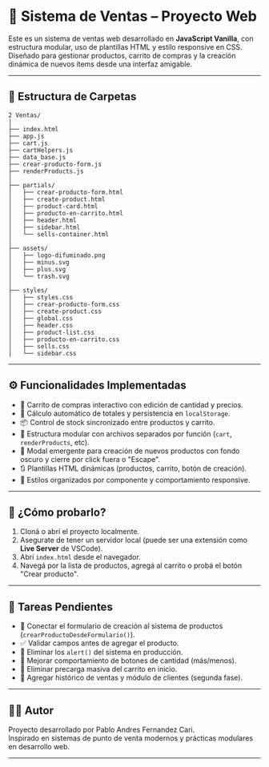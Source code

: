 
# 🛒 Sistema de Ventas – Proyecto Web

Este es un sistema de ventas web desarrollado en **JavaScript Vanilla**, con estructura modular, uso de plantillas HTML y estilo responsive en CSS. Diseñado para gestionar productos, carrito de compras y la creación dinámica de nuevos ítems desde una interfaz amigable.

---

## 📁 Estructura de Carpetas

```
2 Ventas/
│
├── index.html
├── app.js
├── cart.js
├── cartHelpers.js
├── data_base.js
├── crear-producto-form.js
├── renderProducts.js
│
├── partials/
│   ├── crear-producto-form.html
│   ├── create-product.html
│   ├── product-card.html
│   ├── producto-en-carrito.html
│   ├── header.html
│   ├── sidebar.html
│   └── sells-container.html
│
├── assets/
│   ├── logo-difuminado.png
│   ├── minus.svg
│   ├── plus.svg
│   └── trash.svg
│
├── styles/
│   ├── styles.css
│   ├── crear-producto-form.css
│   ├── create-product.css
│   ├── global.css
│   ├── header.css
│   ├── product-list.css
│   ├── producto-en-carrito.css
│   ├── sells.css
│   └── sidebar.css
```

---

## ⚙️ Funcionalidades Implementadas

- 🛒 Carrito de compras interactivo con edición de cantidad y precios.
- 🧮 Cálculo automático de totales y persistencia en `localStorage`.
- 📦 Control de stock sincronizado entre productos y carrito.
- 🧩 Estructura modular con archivos separados por función (`cart`, `renderProducts`, etc).
- 🔲 Modal emergente para creación de nuevos productos con fondo oscuro y cierre por click fuera o "Escape".
- 🔃 Plantillas HTML dinámicas (productos, carrito, botón de creación).
- 🎨 Estilos organizados por componente y comportamiento responsive.

---

## 🧪 ¿Cómo probarlo?

1. Cloná o abrí el proyecto localmente.
2. Asegurate de tener un servidor local (puede ser una extensión como **Live Server** de VSCode).
3. Abrí `index.html` desde el navegador.
4. Navegá por la lista de productos, agregá al carrito o probá el botón "Crear producto".

---

## 📌 Tareas Pendientes

- 🔧 Conectar el formulario de creación al sistema de productos (`crearProductoDesdeFormulario()`).
- ✅ Validar campos antes de agregar el producto.
- 🧹 Eliminar los `alert()` del sistema en producción.
- 🔘 Mejorar comportamiento de botones de cantidad (más/menos).
- 🔄 Eliminar precarga masiva del carrito en inicio.
- 📝 Agregar histórico de ventas y módulo de clientes (segunda fase).

---

## 👨‍💻 Autor

Proyecto desarrollado por Pablo Andres Fernandez Cari.  
Inspirado en sistemas de punto de venta modernos y prácticas modulares en desarrollo web.

---

